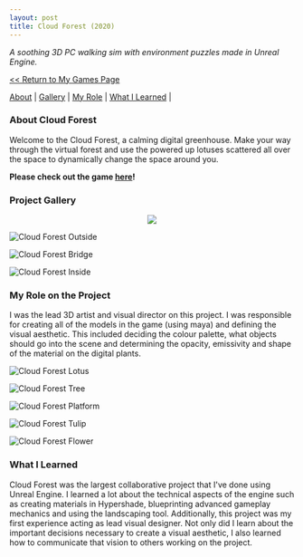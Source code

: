 ```yaml
---
layout: post
title: Cloud Forest (2020)
---
```

_A soothing 3D PC walking sim with environment puzzles made in Unreal Engine._


<a href="/Games"><< Return to My Games Page</a>

[About](#about-cloud-forest)	|	[Gallery](#project-gallery)	|	[My Role](#my-role-on-the-project)	|	[What I Learned](#what-i-learned)	|

### **About Cloud Forest**
Welcome to the Cloud Forest, a calming digital greenhouse. Make your way through the virtual forest and use the powered up lotuses scattered all over the space to dynamically change the space around you. 

**Please check out the game [here](https://penguincoco.itch.io/cloud-forest)!**


### **Project Gallery**

<div align="center">
<img src="https://media.giphy.com/media/lqMQR5ppDQYUPuHOva/giphy.gif"> 
</div>

![Cloud Forest Outside](/assets/artwork/MyGames/CloudForest/CloudForest_Outer.jpg) 

![Cloud Forest Bridge](/assets/artwork/MyGames/CloudForest/CloudForest_Bridge.jpg) 

![Cloud Forest Inside](/assets/artwork/MyGames/CloudForest/CloudForest_Interior.jpg) 


### **My Role on the Project**
I was the lead 3D artist and visual director on this project. I was responsible for creating all of the models in the game (using maya) and defining the visual aesthetic. This included deciding the colour palette, what objects should go into the scene and determining the opacity, emissivity and shape of the material on the digital plants. 

![Cloud Forest Lotus](/assets/artwork/MyGames/CloudForest/CloudForest_Model_Lotus.jpg)

![Cloud Forest Tree](/assets/artwork/MyGames/CloudForest/CloudForest_Model_Tree.jpg)

![Cloud Forest Platform](/assets/artwork/MyGames/CloudForest/CloudForest_Model_Platform.jpg)

![Cloud Forest Tulip](/assets/artwork/MyGames/CloudForest/CloudForest_Model_Tulip.jpg)

![Cloud Forest Flower](/assets/artwork/MyGames/CloudForest/CloudForest_Model_Flower.jpg)


### **What I Learned**
Cloud Forest was the largest collaborative project that I've done using Unreal Engine. I learned a lot about the technical aspects of the engine such as creating materials in Hypershade, blueprinting advanced gameplay mechanics and using the landscaping tool. 
Additionally, this project was my first experience acting as lead visual designer. Not only did I learn about the important decisions necessary to create a visual aesthetic, I also learned how to communicate that vision to others working on the project. 
